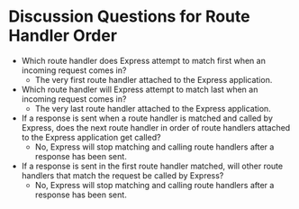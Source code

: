 # Discussion Questions for Route Handler Order

- Which route handler does Express attempt to match first when
  an incoming request comes in?
  - The very first route handler attached to the Express application.
- Which route handler will Express attempt to match last when an
  incoming request comes in?
  - The very last route handler attached to the Express application.
- If a response is sent when a route handler is matched and called
  by Express, does the next route handler in order of route handlers
  attached to the Express application get called?
  - No, Express will stop matching and calling route handlers after
    a response has been sent.
- If a response is sent in the first route handler matched, will other
  route handlers that match the request be called by Express?
  - No, Express will stop matching and calling route handlers after
    a response has been sent.
